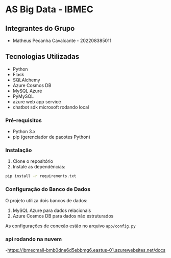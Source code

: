 

# AS Big Data - IBMEC

## Integrantes do Grupo
- Matheus Pecanha Cavalcante - 202208385011


## Tecnologias Utilizadas
- Python
- Flask
- SQLAlchemy
- Azure Cosmos DB
- MySQL Azure
- PyMySQL
- azure web app service
- chatbot sdk microsoft rodando local

### Pré-requisitos
- Python 3.x
- pip (gerenciador de pacotes Python)

### Instalação
1. Clone o repositório
2. Instale as dependências:
```bash
pip install -r requirements.txt
```

### Configuração do Banco de Dados
O projeto utiliza dois bancos de dados:
1. MySQL Azure para dados relacionais
2. Azure Cosmos DB para dados não estruturados

As configurações de conexão estão no arquivo `app/config.py`



### api rodando na nuvem 
-https://ibmecmall-bmb0dne6d5ebbmg6.eastus-01.azurewebsites.net/docs
```



